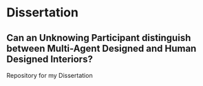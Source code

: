 # Dissertation
## Can an Unknowing Participant distinguish between Multi-Agent Designed and Human Designed Interiors?
Repository for my Dissertation

